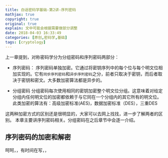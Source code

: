 ```yaml
---
title: 白话密码学基础-第2讲-序列密码
mathjax: true
copyright: true
original: true
explain: 文中可能会根据需要做部分调整
date: 2018-04-03 16:33:49
categories: [原创,密码学,基础]
tags: [cryptology]
---
```

上一章提到，对称密码学分为分组密码和序列密码两部分：
* 序列密码：
序列密码单独加密。它通过将密钥序列中的每个位与每个明文位相加实现的。它有`同步序列密码`和`异步序列密码`之分，前者只取决于密钥，而后者取决于密钥和密文。大多数加密算法都是异步的。
<!-- more --> 
* 分组密码
分组密码每次使用相同的密钥加密整个明文位分组。这意味着对给定分组内任何明文位的加密都依赖于与它同在一个分组内的其它所有的明文位。此类加密的算法有：高级加密标准(AES)，数据加密标准（DES），三重DES

这两种加密方式的区别还是很明显的，大家可以去网上找找，进一步了解两者的区别。
本章主要讲序列密码相关。分组密码在之后章节中会逐一介绍。

## 序列密码的加密和解密

呵呵，，有时间在写，，

